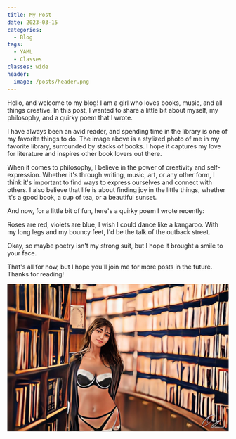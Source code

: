 ```yaml
---
title: My Post
date: 2023-03-15
categories:
  - Blog
tags:
  - YAML
  - Classes
classes: wide
header:
  image: /posts/header.png
---
```



Hello, and welcome to my blog! I am a girl who loves books, music, and all things creative. In this post, I wanted to share a little bit about myself, my philosophy, and a quirky poem that I wrote.

I have always been an avid reader, and spending time in the library is one of my favorite things to do. The image above is a stylized photo of me in my favorite library, surrounded by stacks of books. I hope it captures my love for literature and inspires other book lovers out there.

When it comes to philosophy, I believe in the power of creativity and self-expression. Whether it's through writing, music, art, or any other form, I think it's important to find ways to express ourselves and connect with others. I also believe that life is about finding joy in the little things, whether it's a good book, a cup of tea, or a beautiful sunset.

And now, for a little bit of fun, here's a quirky poem I wrote recently:

Roses are red, violets are blue,
I wish I could dance like a kangaroo.
With my long legs and my bouncy feet,
I'd be the talk of the outback street.

Okay, so maybe poetry isn't my strong suit, but I hope it brought a smile to your face.

That's all for now, but I hope you'll join me for more posts in the future. Thanks for reading!


![My Image](https://raw.githubusercontent.com/sapiosexualbd/sapiosexualbd.github.io/master/IMG_0418.JPG)
